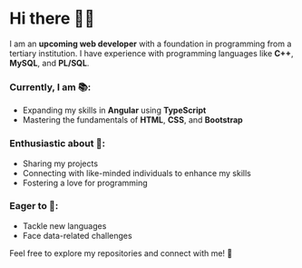 # Hi there 👋🏾

I am an **upcoming web developer** with a foundation in programming from a tertiary institution. I have experience with programming languages like **C++**, **MySQL**, and **PL/SQL**. 

### Currently, I am 📚:
- Expanding my skills in **Angular** using **TypeScript**
- Mastering the fundamentals of **HTML**, **CSS**, and **Bootstrap**

### Enthusiastic about 🚀:
- Sharing my projects
- Connecting with like-minded individuals to enhance my skills
- Fostering a love for programming

### Eager to 🎯:
- Tackle new languages
- Face data-related challenges

Feel free to explore my repositories and connect with me! 🌟
